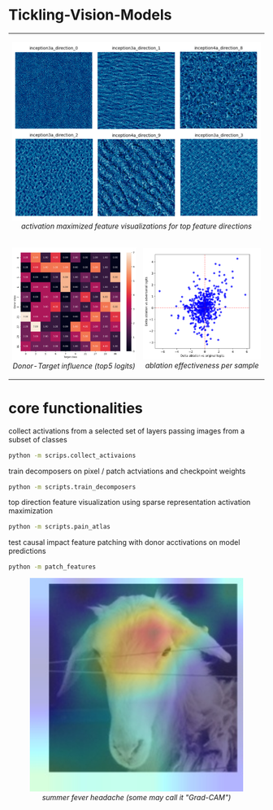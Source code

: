 # Tickling-Vision-Models

<table>
  <tr>
    <td colspan="2" style="text-align:center;">
    <p align="center">
      <img src="assets/feature_visualizations_.png" width="100%"><br>
      <em>activation maximized feature visualizations for top feature directions</em>
    </p>
    </td>
  </tr>
  <tr>
    <td style="text-align:center;">
    <p align="center">
      <img src="assets/donor_influence_matrix.png" width="560"><br>
      <em>Donor-Target influence (top5 logits)</em>
    </p>      
    </td>
    <td style="text-align:center;">
    <p align="center">
      <img src="assets/ablation_effectiveness.png" width="480"><br>
      <em>ablation effectiveness per sample</em>
    </p>
    </td>
  </tr>
</table>




# core functionalities
collect activations from a selected set of layers passing images from a subset of classes
```bash
python -m scrips.collect_activaions
```

train decomposers on pixel / patch actviations and checkpoint weights
```bash
python -m scripts.train_decomposers
```

top direction feature visualization using sparse representation activation maximization
```bash
python -m scripts.pain_atlas
```

test causal impact feature patching with donor acctivations on model predictions
```bash
python -m patch_features
```


<p align="center">
  <img src="assets/image.png" width="420"><br>
  <em>summer fever headache (some may call it "Grad-CAM")</em>
</p>
